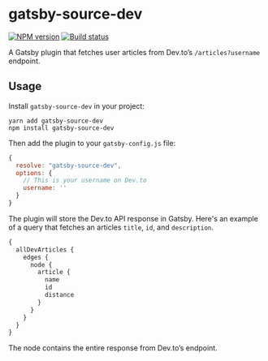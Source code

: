# gatsby-source-dev

[![NPM version](https://badgen.net/npm/v/gatsby-source-dev)](https://www.npmjs.com/package/gatsby-source-dev) [![Build status](https://badgen.net/travis/geocine/gatsby-source-dev)](https://travis-ci.com/danoc/gatsby-source-dev)

A Gatsby plugin that fetches user articles from Dev.to’s `/articles?username` endpoint.

## Usage

Install `gatsby-source-dev` in your project:

```
yarn add gatsby-source-dev
npm install gatsby-source-dev
```

Then add the plugin to your `gatsby-config.js` file:

```js
{
  resolve: "gatsby-source-dev",
  options: {
    // This is your username on Dev.to
    username: ''
  }
}
```

The plugin will store the Dev.to API response in Gatsby. Here's an example of a query that fetches an articles `title`, `id`, and `description`.

```js
{
  allDevArticles {
    edges {
      node {
        article {
          name
          id
          distance
        }
      }
    }
  }
}
```

The node contains the entire response from Dev.to’s endpoint.
